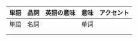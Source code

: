 | <ruby><span>単語</span><rt data-rt="たんご"></rt></ruby> | <ruby><span>品詞</span><rt data-rt="ひんし"></rt></ruby> | 英語の意味 | <ruby><span>意味</span><rt data-rt="いみ"></rt></ruby> | <ruby><span>アクセント</span><rt data-rt="あくせんと"></rt></ruby> |
| -------------------------------------------------------- | -------------------------------------------------------- | ---------- | ------------------------------------------------------ | ------------------------------------------------------------ |
| 単語                                                     | 名詞                                                     |            | 单词                                                   |                                                              |
|                                                          |                                                          |            |                                                        |                                                              |
|                                                          |                                                          |            |                                                        |                                                              |

